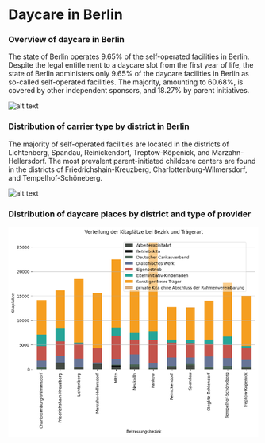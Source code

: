# Daycare in Berlin

### Overview of daycare in Berlin
The state of Berlin operates 9.65% of the self-operated facilities in Berlin. Despite the legal entitlement to a daycare slot from the first year of life, the state of Berlin administers only 9.65% of the daycare facilities in Berlin as so-called self-operated facilities. The majority, amounting to 60.68%, is covered by other independent sponsors, and 18.27% by parent initiatives.


![alt text](https://github.com/JeanneDuPre/daycare_in_berlin/blob/main/images/pie_chart_tr%C3%A4gerarten.png)
### Distribution of carrier type by district in Berlin
The majority of self-operated facilities are located in the districts of Lichtenberg, Spandau, Reinickendorf, Treptow-Köpenick, and Marzahn-Hellersdorf. The most prevalent parent-initiated childcare centers are found in the districts of Friedrichshain-Kreuzberg, Charlottenburg-Wilmersdorf, and Tempelhof-Schöneberg.


![alt text](https://github.com/JeanneDuPre/daycare_in_berlin/blob/main/images/stacked_bar_plot_Tr%C3%A4ger_Bezirk.png)
### Distribution of daycare places by district and type of provider
![alt text](https://github.com/JeanneDuPre/daycare_in_berlin/blob/main/images/stacked_bar_plot_Tr%C3%A4ger_Pl%C3%A4tze.png)
